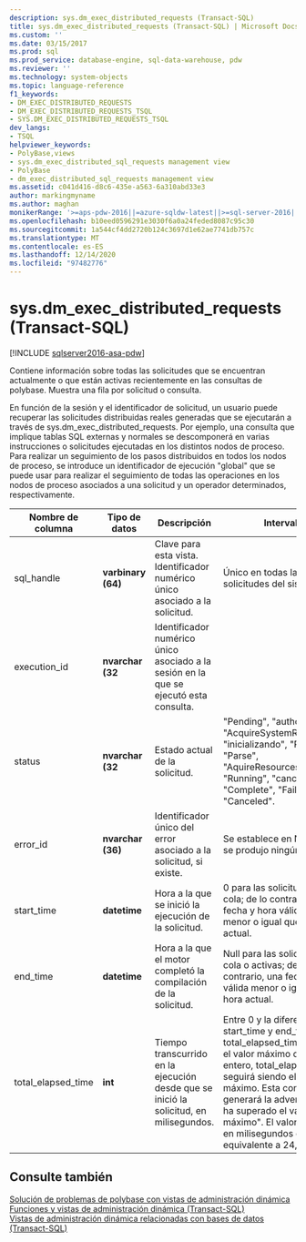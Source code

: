 ```yaml
---
description: sys.dm_exec_distributed_requests (Transact-SQL)
title: sys.dm_exec_distributed_requests (Transact-SQL) | Microsoft Docs
ms.custom: ''
ms.date: 03/15/2017
ms.prod: sql
ms.prod_service: database-engine, sql-data-warehouse, pdw
ms.reviewer: ''
ms.technology: system-objects
ms.topic: language-reference
f1_keywords:
- DM_EXEC_DISTRIBUTED_REQUESTS
- DM_EXEC_DISTRIBUTED_REQUESTS_TSQL
- SYS.DM_EXEC_DISTRIBUTED_REQUESTS_TSQL
dev_langs:
- TSQL
helpviewer_keywords:
- PolyBase,views
- sys.dm_exec_distributed_sql_requests management view
- PolyBase
- dm_exec_distributed_sql_requests management view
ms.assetid: c041d416-d8c6-435e-a563-6a310abd33e3
author: markingmyname
ms.author: maghan
monikerRange: '>=aps-pdw-2016||=azure-sqldw-latest||>=sql-server-2016||>=sql-server-linux-2017||=azuresqldb-mi-current'
ms.openlocfilehash: b10eed0596291e3030f6a0a24feded8087c95c30
ms.sourcegitcommit: 1a544cf4dd2720b124c3697d1e62ae7741db757c
ms.translationtype: MT
ms.contentlocale: es-ES
ms.lasthandoff: 12/14/2020
ms.locfileid: "97482776"
---
```

# <a name="sysdm_exec_distributed_requests-transact-sql"></a>sys.dm_exec_distributed_requests (Transact-SQL)
[!INCLUDE [sqlserver2016-asa-pdw](../../includes/applies-to-version/sqlserver2016-asa-pdw.md)]

  Contiene información sobre todas las solicitudes que se encuentran actualmente o que están activas recientemente en las consultas de polybase. Muestra una fila por solicitud o consulta.  
  
 En función de la sesión y el identificador de solicitud, un usuario puede recuperar las solicitudes distribuidas reales generadas que se ejecutarán a través de sys.dm_exec_distributed_requests. Por ejemplo, una consulta que implique tablas SQL externas y normales se descomponerá en varias instrucciones o solicitudes ejecutadas en los distintos nodos de proceso. Para realizar un seguimiento de los pasos distribuidos en todos los nodos de proceso, se introduce un identificador de ejecución "global" que se puede usar para realizar el seguimiento de todas las operaciones en los nodos de proceso asociados a una solicitud y un operador determinados, respectivamente.  
  
|Nombre de columna|Tipo de datos|Descripción|Intervalo|  
|-----------------|---------------|-----------------|-----------|  
|sql_handle|**varbinary (64)**|Clave para esta vista. Identificador numérico único asociado a la solicitud.|Único en todas las solicitudes del sistema.|  
|execution_id|**nvarchar (32**|Identificador numérico único asociado a la sesión en la que se ejecutó esta consulta.||  
|status|**nvarchar (32**|Estado actual de la solicitud.|"Pending", "authoring", "AcquireSystemResources", "inicializando", "Plan", "Parse", "AquireResources", "Running", "canceling", "Complete", "Failed", "Canceled".|  
|error_id|**nvarchar (36)**|Identificador único del error asociado a la solicitud, si existe.|Se establece en NULL si no se produjo ningún error.|  
|start_time|**datetime**|Hora a la que se inició la ejecución de la solicitud.|0 para las solicitudes en cola; de lo contrario, la fecha y hora válidas es menor o igual que la hora actual.|  
|end_time|**datetime**|Hora a la que el motor completó la compilación de la solicitud.|Null para las solicitudes en cola o activas; de lo contrario, una fecha y hora válida menor o igual que la hora actual.|  
|total_elapsed_time|**int**|Tiempo transcurrido en la ejecución desde que se inició la solicitud, en milisegundos.|Entre 0 y la diferencia entre start_time y end_time. Si total_elapsed_time supera el valor máximo de un entero, total_elapsed_time seguirá siendo el valor máximo. Esta condición generará la advertencia "se ha superado el valor máximo". El valor máximo en milisegundos es equivalente a 24,8 días.|  
  
## <a name="see-also"></a>Consulte también  
 [Solución de problemas de polybase con vistas de administración dinámica](/previous-versions/sql/sql-server-2016/mt146389(v=sql.130))   
 [Funciones y vistas de administración dinámica &#40;Transact-SQL&#41;](~/relational-databases/system-dynamic-management-views/system-dynamic-management-views.md)   
 [Vistas de administración dinámica relacionadas con bases de datos &#40;Transact-SQL&#41;](../../relational-databases/system-dynamic-management-views/database-related-dynamic-management-views-transact-sql.md)  
  
